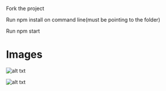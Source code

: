 Fork the project

Run npm install on command line(must be pointing to the folder)

Run npm start

# Images
![alt txt](https://github.com/saksham1998/Mckinley_Task/blob/master/frontend/images/image1.png)

![alt txt](https://github.com/saksham1998/Mckinley_Task/blob/master/frontend/images/image2.png)
